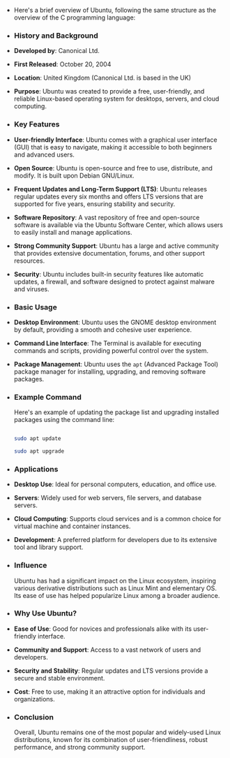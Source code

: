 - Here's a brief overview of Ubuntu, following the same structure as the overview of the C programming language:
- ### **History and Background**
- **Developed by**: Canonical Ltd.
- **First Released**: October 20, 2004
- **Location**: United Kingdom (Canonical Ltd. is based in the UK)
- **Purpose**: Ubuntu was created to provide a free, user-friendly, and reliable Linux-based operating system for desktops, servers, and cloud computing.
- ### **Key Features**
- **User-friendly Interface**: Ubuntu comes with a graphical user interface (GUI) that is easy to navigate, making it accessible to both beginners and advanced users.
- **Open Source**: Ubuntu is open-source and free to use, distribute, and modify. It is built upon Debian GNU/Linux.
- **Frequent Updates and Long-Term Support (LTS)**: Ubuntu releases regular updates every six months and offers LTS versions that are supported for five years, ensuring stability and security.
- **Software Repository**: A vast repository of free and open-source software is available via the Ubuntu Software Center, which allows users to easily install and manage applications.
- **Strong Community Support**: Ubuntu has a large and active community that provides extensive documentation, forums, and other support resources.
- **Security**: Ubuntu includes built-in security features like automatic updates, a firewall, and software designed to protect against malware and viruses.
- ### **Basic Usage**
- **Desktop Environment**: Ubuntu uses the GNOME desktop environment by default, providing a smooth and cohesive user experience.
- **Command Line Interface**: The Terminal is available for executing commands and scripts, providing powerful control over the system.
- **Package Management**: Ubuntu uses the `apt` (Advanced Package Tool) package manager for installing, upgrading, and removing software packages.
- ### **Example Command**
  
  Here's an example of updating the package list and upgrading installed packages using the command line:
  
  ```bash
  
  sudo apt update
  
  sudo apt upgrade
  
  ```
- ### **Applications**
- **Desktop Use**: Ideal for personal computers, education, and office use.
- **Servers**: Widely used for web servers, file servers, and database servers.
- **Cloud Computing**: Supports cloud services and is a common choice for virtual machine and container instances.
- **Development**: A preferred platform for developers due to its extensive tool and library support.
- ### **Influence**
  
  Ubuntu has had a significant impact on the Linux ecosystem, inspiring various derivative distributions such as Linux Mint and elementary OS. Its ease of use has helped popularize Linux among a broader audience.
- ### **Why Use Ubuntu?**
- **Ease of Use**: Good for novices and professionals alike with its user-friendly interface.
- **Community and Support**: Access to a vast network of users and developers.
- **Security and Stability**: Regular updates and LTS versions provide a secure and stable environment.
- **Cost**: Free to use, making it an attractive option for individuals and organizations.
- ### **Conclusion**
  
  Overall, Ubuntu remains one of the most popular and widely-used Linux distributions, known for its combination of user-friendliness, robust performance, and strong community support.